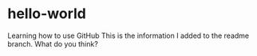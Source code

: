# hello-world
Learning how to use GitHub
This is the information I added to the readme branch.
What do you think?
